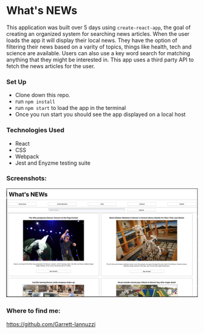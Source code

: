# What's NEWs

This application was built over 5 days using `create-react-app`, the goal of creating an organized system for searching news articles. When the user loads the app it will display their local news. They have the option of filtering their news based on a varity of topics, things like health, tech and science are available. Users can also use a key word search for matching anything that they might be interested in. This app uses a third party API to fetch the news articles for the user. 

### Set Up

- Clone down this repo.
- run `npm install`
- run `npm start` to load the app in the terminal
- Once you run start you should see the app displayed on a local host 


### Technologies Used
- React
- CSS
- Webpack
- Jest and Enyzme testing suite

### Screenshots:

![screen-shot](screenshots/screenshot.png)


### Where to find me:
https://github.com/Garrett-Iannuzzi

